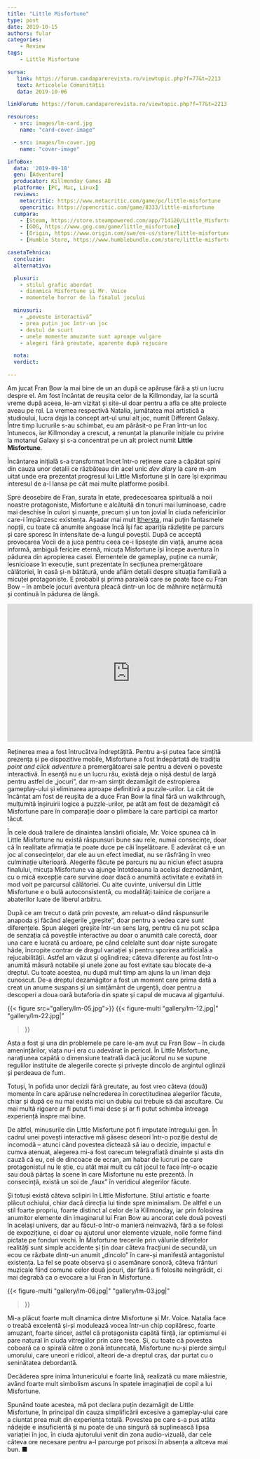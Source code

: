 ```yaml
---
title: "Little Misfortune"
type: post
date: 2019-10-15
authors: fular
categories:
    - Review
tags:
    - Little Misfortune

sursa:
   link: https://forum.candaparerevista.ro/viewtopic.php?f=77&t=2213
   text: Articolele Comunității
   data: 2019-10-06

linkForum: https://forum.candaparerevista.ro/viewtopic.php?f=77&t=2213

resources:
  - src: images/lm-card.jpg
    name: "card-cover-image"

  - src: images/lm-cover.jpg
    name: "cover-image"

infoBox:
  data: '2019-09-18'
  gen: [Adventure]
  producator: Killmonday Games AB
  platforme: [PC, Mac, Linux]
  reviews:
    metacritic: https://www.metacritic.com/game/pc/little-misfortune
    opencritic: https://opencritic.com/game/8333/little-misfortune
  cumpara:
    - [Steam, https://store.steampowered.com/app/714120/Little_Misfortune/]
    - [GOG, https://www.gog.com/game/little_misfortune]
    - [Origin, https://www.origin.com/swe/en-us/store/little-misfortune/little-misfortune]
    - [Humble Store, https://www.humblebundle.com/store/little-misfortune]

casetaTehnica:
  concluzie:
  alternativa:

  plusuri:
    - stilul grafic abordat
    - dinamica Misfortune și Mr. Voice
    - momentele horror de la finalul jocului

  minusuri:
    - „poveste interactivă”
    - prea puțin joc într-un joc
    - destul de scurt
    - unele momente amuzante sunt aproape vulgare
    - alegeri fără greutate, aparente după rejucare

  nota:
  verdict:

---
```


Am jucat Fran Bow la mai bine de un an după ce apăruse fără a ști un lucru despre el. Am fost încântat de reușita celor de la Killmonday, iar la scurtă vreme după aceea, le-am vizitat și site-ul doar pentru a afla ce alte proiecte aveau pe rol. La vremea respectivă Natalia, jumătatea mai artistică a studioului, lucra deja la concept art-ul unui alt joc, numit Different Galaxy. Între timp lucrurile s-au schimbat, eu am părăsit-o pe Fran într-un loc întunecos, iar Killmonday a crescut, a renunțat la planurile inițiale cu privire la motanul Galaxy și s-a concentrat pe un alt proiect numit **Little Misfortune**.

Încântarea inițială s-a transformat încet într-o reținere care a căpătat spini din cauza unor detalii ce răzbăteau din acel unic *dev diary* la care m-am uitat unde era prezentat progresul lui Little Misfortune și în care își exprimau interesul de a-l lansa pe cât mai multe platforme posibil.

Spre deosebire de Fran, surata în etate, predecesoarea spirituală a noii noastre protagoniste, Misfortune e alcătuită din tonuri mai luminoase, cadre mai deschise în culori și nuanțe, precum și un ton jovial în ciuda nefericirilor care-i împânzesc existența. Așadar mai mult [Ithersta](https://fran-bow.fandom.com/wiki/Ithersta), mai puțin fantasmele nopții, cu toate că anumite angoase încă își fac apariția răzlețite pe parcurs și care sporesc în intensitate de-a lungul poveștii. După ce acceptă provocarea Vocii de a juca pentru ceea ce-i lipsește din viață, anume acea informă, ambiguă fericire eternă, micuța Misfortune își începe aventura în pădurea din apropierea casei. Elementele de gameplay, puține ca număr, lesnicioase în execuție, sunt prezentate în secțiunea premergătoare călătoriei, în casă și-n bătătură, unde aflăm detalii despre situația familială a micuței protagoniste. E probabil și prima paralelă care se poate face cu Fran Bow – în ambele jocuri aventura pleacă dintr-un loc de mâhnire nețărmuită și continuă în pădurea de lângă.

<iframe width="560" height="315" src="https://www.youtube.com/embed/XJx1oSjAa8Q" frameborder="0" allow="accelerometer; autoplay; encrypted-media; gyroscope; picture-in-picture" allowfullscreen></iframe>

Reținerea mea a fost întrucâtva îndreptățită. Pentru a-și putea face simțită prezența și pe dispozitive mobile, Misfortune a fost îndepărtată de tradiția _point and click adventure_ a premergătoarei sale pentru a deveni o poveste interactivă. În esență nu e un lucru rău, există deja o nișă destul de largă pentru astfel de „jocuri”, dar m-am simțit dezamăgit de estropierea gameplay-ului și eliminarea aproape definitivă a puzzle-urilor. La cât de încântat am fost de reușita de a duce Fran Bow la final fără un walkthrough, mulțumită înșiruirii logice a puzzle-urilor, pe atât am fost de dezamăgit că Misfortune pare în comparație doar o plimbare la care participi ca martor tăcut.

În cele două trailere de dinaintea lansării oficiale, Mr. Voice spunea că în Little Misfortune nu există răspunsuri bune sau rele, numai consecințe, doar că în realitate afirmația te poate duce pe căi înșelătoare. E adevărat că e un joc al consecințelor, dar ele au un efect imediat, nu se răsfrâng în vreo culminație ulterioară. Alegerile făcute pe parcurs nu au niciun efect asupra finalului, micuța Misfortune va ajunge întotdeauna la același deznodământ, cu o mică excepție care survine doar dacă o anumită activitate e evitată în mod voit pe parcursul călătoriei. Cu alte cuvinte, universul din Little Misfortune e o bulă autoconsistentă, cu modalități tainice de corijare a abaterilor luate de liberul arbitru.

După ce am trecut o dată prin poveste, am reluat-o dând răspunsurile anapoda și făcând alegerile „greșite”, doar pentru a vedea care sunt diferențele. Spun alegeri greșite într-un sens larg, pentru că nu pot scăpa de senzația că poveștile interactive au doar o anumită cale corectă, doar una care e lucrată cu ardoare, pe când celelalte sunt doar niște surogate hâde, încropite contrar de dragul variației și pentru sporirea artificială a rejucabilității. Astfel am văzut și oglindirea; câteva diferențe au fost într-o anumită măsură notabile și unele zone au fost evitate sau blocate de-a dreptul. Cu toate acestea, nu după mult timp am ajuns la un liman deja cunoscut. De-a dreptul dezamăgitor a fost un moment care prima dată a creat un anume suspans și un simțământ de urgență, doar pentru a descoperi a doua oară butaforia din spate și capul de mucava al gigantului.

{{< figure  src="gallery/lm-05.jpg">}}
{{< figure-multi
    "gallery/lm-12.jpg|"
    "gallery/lm-22.jpg|"
>}}

Asta a fost și una din problemele pe care le-am avut cu Fran Bow – în ciuda amenințărilor, viața nu-i era cu adevărat în pericol. În Little Misfortune, narațiunea capătă o dimensiune teatrală dacă jucătorul nu se supune regulilor instituite de alegerile corecte și privește dincolo de argintul oglinzii și perdeaua de fum.

Totuși, în pofida unor decizii fără greutate, au fost vreo câteva (două) momente în care apăruse neîncrederea în corectitudinea alegerilor făcute, chiar și după ce nu mai exista nici un dubiu cui trebuie să dai ascultare. Cu mai multă rigoare ar fi putut fi mai dese și ar fi putut schimba întreaga experiență înspre mai bine.

De altfel, minusurile din Little Misfortune pot fi imputate întregului gen. În cadrul unei povești interactive mă găsesc deseori într-o poziție destul de incomodă – atunci când povestea dictează să iau o decizie, impactul e cumva atenuat, alegerea mi-a fost oarecum telegrafiată dinainte și asta din cauză că eu, cel de dincoace de ecran, am habar de lucruri pe care protagonistul nu le știe, cu atât mai mult cu cât jocul te face într-o ocazie sau două părtaș la scene în care Misfortune nu este prezentă. În consecință, există un soi de „faux” în veridicul alegerilor făcute.

Și totuși există câteva sclipiri în Little Misfortune. Stilul artistic e foarte plăcut ochiului, chiar dacă direcția lui tinde spre minimalism. De altfel e un stil foarte propriu, foarte distinct al celor de la Killmonday, iar prin folosirea anumitor elemente din imaginarul lui Fran Bow au ancorat cele două povești în același univers, dar au făcut-o într-o manieră neinvazivă, fără a se folosi de expozițiune, ci doar cu ajutorul unor elemente vizuale, noile forme fiind pictate pe fonduri vechi. În Misfortune trecerile prin vălurile diferitelor realități sunt simple accidente și țin doar câteva fracțiuni de secundă, un ecou ce răzbate dintr-un anumit „dincolo” în care-și manifestă antagonistul existența. La fel se poate observa și o asemănare sonoră, câteva frânturi muzicale fiind comune celor două jocuri, dar fără a fi folosite neîngrădit, ci mai degrabă ca o evocare a lui Fran în Misfortune.

{{< figure-multi
    "gallery/lm-06.jpg|"
    "gallery/lm-03.jpg|"
>}}

Mi-a plăcut foarte mult dinamica dintre Misfortune și Mr. Voice. Natalia face o treabă excelentă și-și modulează vocea într-un chip copilăresc, foarte amuzant, foarte sincer, astfel că protagonista capătă ființă, iar optimismul ei pare natural în ciuda vitregiilor prin care trece. Și, cu toate că povestea coboară ca o spirală către o zonă întunecată, Misfortune nu-și pierde simțul umorului, care uneori e ridicol, alteori de-a dreptul cras, dar purtat cu o seninătatea debordantă.

Decăderea spre inima întunericului e foarte lină, realizată cu mare măiestrie, având foarte mult simbolism ascuns în spatele imaginației de copil a lui Misfortune.

Spunând toate acestea, mă pot declara puțin dezamăgit de Little Misfortune, în principal din cauza simplificării excesive a gameplay-ului care a ciuntat prea mult din experiența totală. Povestea pe care s-a pus atâta nădejde e insuficientă și nu poate de una singură să suplinească lipsa variației în joc, în ciuda ajutorului venit din zona audio-vizuală, dar cele câteva ore necesare pentru a-l parcurge pot prisosi în absența a altceva mai bun. ■
